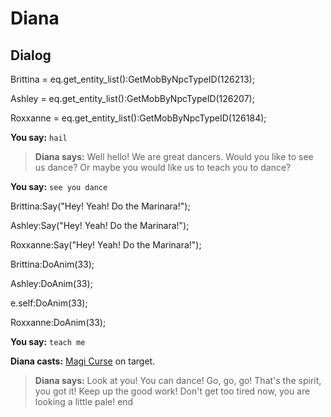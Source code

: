 # Diana


## Dialog

Brittina = eq.get_entity_list():GetMobByNpcTypeID(126213);

Ashley = eq.get_entity_list():GetMobByNpcTypeID(126207);

Roxxanne = eq.get_entity_list():GetMobByNpcTypeID(126184);


**You say:** `hail`



>**Diana says:** Well hello! We are great dancers. Would you like to see us dance? Or maybe you would like us to teach you to dance?

**You say:** `see you dance`



Brittina:Say("Hey! Yeah! Do the Marinara!");


Ashley:Say("Hey! Yeah! Do the Marinara!");


Roxxanne:Say("Hey! Yeah! Do the Marinara!");


Brittina:DoAnim(33);


Ashley:DoAnim(33);


e.self:DoAnim(33);


Roxxanne:DoAnim(33);

**You say:** `teach me`



**Diana casts:** [Magi Curse](/spell/806) on target.


>**Diana says:** Look at you! You can dance! Go, go, go! That's the spirit, you got it! Keep up the good work! Don't get too tired now, you are looking a little pale!
end
